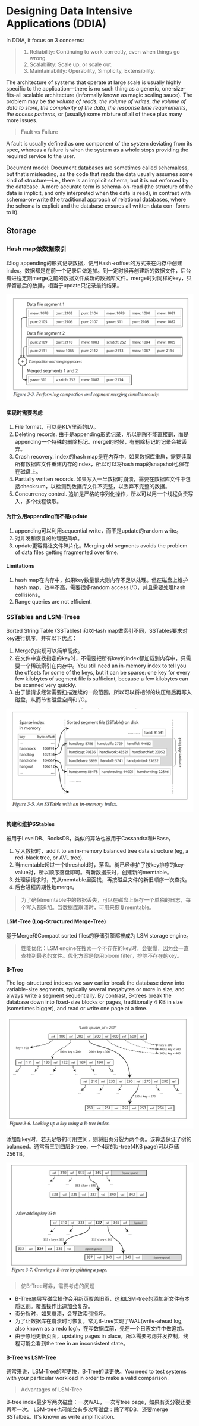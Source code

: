 # Designing Data Intensive Applications (DDIA)

In DDIA, it focus on 3 concerns:

> 1. Reliability: Continuing to work correctly, even when things go wrong.
> 2. Scalability: Scale up, or scale out.
> 3. Maintainability: Operability, Simplicity, Extensibility.


The architecture of systems that operate at large scale is usually highly specific to the
application—there is no such thing as a generic, one-size-fits-all scalable architecture
(informally known as magic scaling sauce). The problem may be *the volume of reads*,
*the volume of writes*, *the volume of data to store*, *the complexity of the data*, *the
response time requirements*, *the access patterns*, or (usually) some mixture of all of
these plus many more issues.



> Fault vs Failure

A fault is usually defined as one component of the system deviating from its spec, whereas a failure is when the system as a whole stops providing the required service to the user.

Document model: Document databases are sometimes called schemaless, but that’s misleading, as the code that reads the data usually assumes some kind of structure—i.e., there is an
implicit schema, but it is not enforced by the database. A more accurate term is
schema-on-read (the structure of the data is implicit, and only interpreted when the
data is read), in contrast with schema-on-write (the traditional approach of relational databases, where the schema is explicit and the database ensures all written data con‐
forms to it).

## Storage

### Hash map做数据索引

以log appending的形式记录数据，使用Hash->offset的方式来在内存中创建index。数据都是在前一个记录后做追加。到一定时候再创建新的数据文件，后台有进程定期merge之前的数据文件成新的数据库文件。merge时对同样的key，只保留最后的数据，相当于update只记录最终结果。

![](/assets/img/DDIA-notes/2021-11-21-23-07-55.png)

#### 实现时需要考虑

1. File format，可以是KLV里面的LV。
2. Deleting records. 由于是appending形式记录，所以删除不能直接删，而是appending一个特殊的删除标记。merge的时候，有删除标记的记录会被丢弃。
3. Crash recovery. index的hash map是在内存中，如果数据库重启，需要读取所有数据库文件重建内存的index，所以可以将hash map的snapshot也保存在磁盘上。
4. Partially written records. 如果写入一半数据时崩溃，需要在数据库文件中包括checksum，以检测到数据库文件不完整，以丢弃不完整的数据。
5. Concurrency control. 追加是严格的序列化操作，所以可以用一个线程负责写入，多个线程读取。

#### 为什么用appending而不是update

1. appending可以利用sequential write，而不是update的random write。
2. 对并发和恢复的处理更简单。
3. update更容易让文件碎片化。Merging old segments avoids the problem of data files getting fragmented over time.

#### Limitations

1. hash map在内存中，如果key数量很大则内存不足以处理。但在磁盘上维护hash map，效率不高，需要很多random access I/O，并且需要处理hash collisions。
2. Range queries are not efficient.

### SSTables and LSM-Trees

Sorted String Table (SSTables) 和以Hash map做索引不同，SSTables要求对key进行排序，并有以下优点：

1. Merge的实现可以简单高效。
2. 在文件中查找指定的key时，不需要把所有key的index都加载到内存中，只需要一个稀疏索引在内存中。You still need an in-memory index to tell you the offsets for some of the keys, but it can be sparse: one key for every few kilobytes of segment file is sufficient, because a few kilobytes can be scanned very quickly.
3. 由于读请求经常需要扫描连续的一段范围，所以可以将相邻的块压缩后再写入磁盘，从而节省磁盘空间和I/O。

![](/assets/img/DDIA-notes/2021-11-23-21-14-27.png)

#### 构建和维护SStables

被用于LevelDB、RocksDB，类似的算法也被用于Cassandra和HBase。

1. 写入数据时，add it to an in-memory balanced tree data structure (eg, a red-black tree, or AVL tree).
2. 当memtable超过一个threshold时，落盘。树已经维护了按key排序的key-value对，所以顺序落盘即可。有新数据来时，创建新的memtable。
3. 处理读请求时，先从memtable里面找，再按磁盘文件的新旧顺序一次查找。
4. 后台进程周期性地merge。

> 为了确保memtable中的数据丢失，可以在磁盘上保存一个单独的日志，每个写入都追加。当数据库崩溃时，可用来恢复memtable。

#### LSM-Tree (Log-Structured Merge-Tree)

基于Merge和Compact sorted files的存储引擎都被成为 LSM storage engine。

> 性能优化：LSM engine在搜索一个不存在的key时，会很慢，因为会一直查找到最老的文件。优化方案是使用bloom filter，排除不存在的key。

#### B-Tree

The log-structured indexes we saw earlier break the database down into variable-size segments, typically several megabytes or more in size, and always write a segment sequentially. By contrast, B-trees break the database down into fixed-size blocks or pages, traditionally 4 KB in size (sometimes bigger), and read or write one page at a time.

![](/assets/img/DDIA-notes/2021-11-23-22-53-15.png)

添加新key时，若无足够的可用空间，则将旧页分裂为两个页。该算法保证了树的balanced。通常有三到四层B-tree，一个4层的b-tree(4KB page)可以存储256TB。

![](/assets/img/DDIA-notes/2021-11-23-22-57-53.png)

> 使B-Tree可靠，需要考虑的问题

* B-Tree底层写磁盘操作会用新页覆盖旧页，这和LSM-tree的添加新文件有本质区别。覆盖操作比追加会复杂。
* 页分裂时，如果崩溃，会导致索引损坏。
* 为了让数据库在崩溃时可恢复，常见B-tree实现了WAL(write-ahead log, also known as a redo log)，在写数据库前，先在一个日志文件中做追加。
* 由于原地更新页面，updating pages in place，所以需要考虑并发控制，线程可能会看到the tree in an inconsistent state。

#### B-Tree vs LSM-Tree

通常来说，LSM-Tree的写更快，B-Tree的读更快。You need to test systems with your particular workload in order to make a valid comparison.

> Advantages of LSM-Tree

B-tree index最少写两次磁盘：一次WAL，一次写tree page，如果有页分裂还要再写一次。
LSM-tree也可能会有多次写磁盘：除了写DB，还要merge SSTalbes。It's known as write amplification.